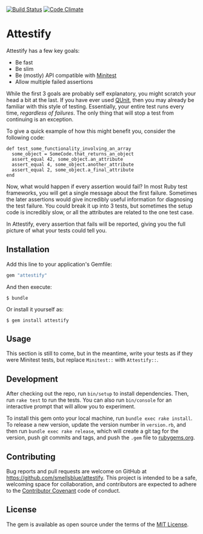 [![Build Status](https://travis-ci.org/smellsblue/attestify.svg?branch=master)](https://travis-ci.org/smellsblue/attestify)
[![Code Climate](https://codeclimate.com/github/smellsblue/attestify/badges/gpa.svg)](https://codeclimate.com/github/smellsblue/attestify)

# Attestify

Attestify has a few key goals:
* Be fast
* Be slim
* Be (mostly) API compatible with [Minitest](https://github.com/seattlerb/minitest)
* Allow multiple failed assertions

While the first 3 goals are probably self explanatory, you might
scratch your head a bit at the last. If you have ever used
[QUnit](https://qunitjs.com/), then you may already be familiar with
this style of testing. Essentially, your entire test runs every time,
_regardless of failures_. The only thing that will stop a test from
continuing is an exception.

To give a quick example of how this might benefit you, consider the
following code:

```
def test_some_functionality_involving_an_array
  some_object = SomeCode.that_returns_an_object
  assert_equal 42, some_object.an_attribute
  assert_equal 4, some_object.another_attribute
  assert_equal 2, some_object.a_final_attribute
end
```

Now, what would happen if every assertion would fail? In most Ruby
test frameworks, you will get a single message about the first
failure. Sometimes the later assertions would give incredibly useful
information for diagnosing the test failure. You could break it up
into 3 tests, but sometimes the setup code is incredibly slow, or all
the attributes are related to the one test case.

In Attestify, every assertion that fails will be reported, giving you
the full picture of what your tests could tell you.

## Installation

Add this line to your application's Gemfile:

```ruby
gem "attestify"
```

And then execute:

    $ bundle

Or install it yourself as:

    $ gem install attestify

## Usage

This section is still to come, but in the meantime, write your tests
as if they were Minitest tests, but replace `Minitest::` with
`Attestify::`.

## Development

After checking out the repo, run `bin/setup` to install dependencies. Then, run `rake test` to run the tests. You can also run `bin/console` for an interactive prompt that will allow you to experiment.

To install this gem onto your local machine, run `bundle exec rake install`. To release a new version, update the version number in `version.rb`, and then run `bundle exec rake release`, which will create a git tag for the version, push git commits and tags, and push the `.gem` file to [rubygems.org](https://rubygems.org).

## Contributing

Bug reports and pull requests are welcome on GitHub at https://github.com/smellsblue/attestify. This project is intended to be a safe, welcoming space for collaboration, and contributors are expected to adhere to the [Contributor Covenant](http://contributor-covenant.org) code of conduct.

## License

The gem is available as open source under the terms of the [MIT License](http://opensource.org/licenses/MIT).
